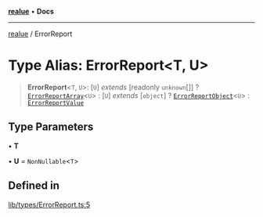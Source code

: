 [**realue**](../README.md) • **Docs**

***

[realue](../README.md) / ErrorReport

# Type Alias: ErrorReport\<T, U\>

> **ErrorReport**\<`T`, `U`\>: [`U`] *extends* [readonly `unknown`[]] ? [`ErrorReportArray`](ErrorReportArray.md)\<`U`\> : [`U`] *extends* [`object`] ? [`ErrorReportObject`](ErrorReportObject.md)\<`U`\> : [`ErrorReportValue`](ErrorReportValue.md)

## Type Parameters

• **T**

• **U** = `NonNullable`\<`T`\>

## Defined in

[lib/types/ErrorReport.ts:5](https://github.com/nevoland/realue/blob/61d16d842d4c11bef8dfade29a565911353a8f17/lib/types/ErrorReport.ts#L5)
